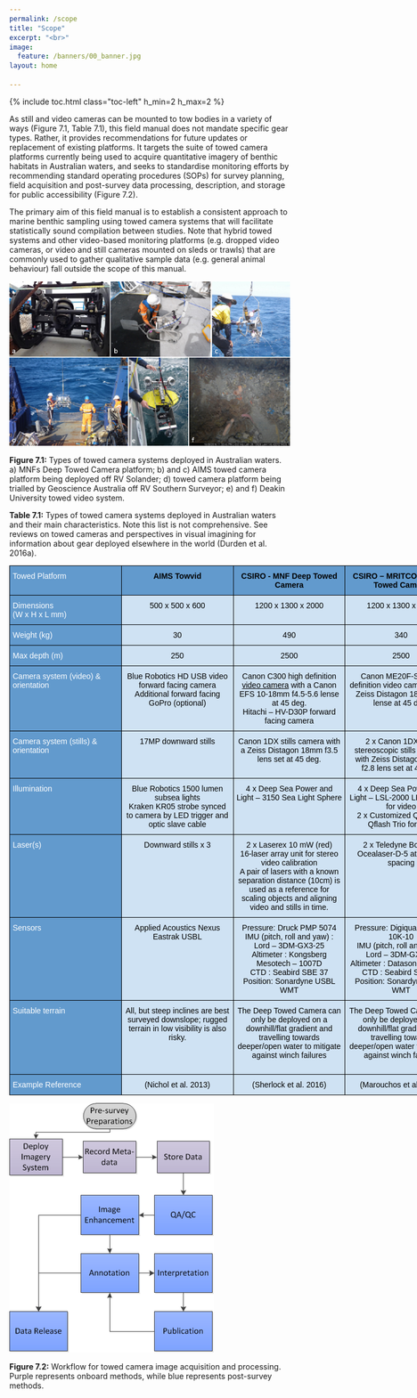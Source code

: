 ```yaml
---
permalink: /scope
title: "Scope"
excerpt: "<br>"
image:
  feature: /banners/00_banner.jpg
layout: home

---
```

{% include toc.html class="toc-left" h_min=2 h_max=2 %}

As still and video cameras can be mounted to tow bodies in a variety of ways (Figure 7.1, Table 7.1), this field manual does not mandate specific gear types. Rather, it provides recommendations for future updates or replacement of existing platforms. It targets the suite of towed camera platforms currently being used to acquire quantitative imagery of benthic habitats in Australian waters, and seeks to standardise monitoring efforts by recommending standard operating procedures (SOPs) for survey planning, field acquisition and post-survey data processing, description, and storage for public accessibility (Figure 7.2). 

The primary aim of this field manual is to establish a consistent approach to marine benthic sampling using towed camera systems that will facilitate statistically sound compilation between studies. Note that hybrid towed systems and other video-based monitoring platforms (e.g. dropped video cameras, or video and still cameras mounted on sleds or trawls) that are commonly used to gather qualitative sample data (e.g. general animal behaviour) fall outside the scope of this manual. 

<img src="images/figures/image1.png">


**Figure 7.1:** Types of towed camera systems deployed in Australian waters. a) MNFs Deep Towed Camera platform; b) and c) AIMS towed camera platform being deployed off RV Solander; d) towed camera platform being trialled by Geoscience Australia off RV Southern Surveyor; e) and f) Deakin University towed video system.  

**Table 7.1:** Types of towed camera systems deployed in Australian waters and their main characteristics. Note this list is not comprehensive. See reviews on towed cameras and perspectives in visual imagining for information about gear deployed elsewhere in the world (Durden et al. 2016a). 


<style type="text/css">
.tg  {border-collapse:collapse;border-spacing:0;}
.tg td{border-color:black;border-style:solid;border-width:1px;font-family:Arial, sans-serif;font-size:14px;
  overflow:hidden;padding:10px 5px;word-break:normal;}
.tg th{border-color:black;border-style:solid;border-width:1px;font-family:Arial, sans-serif;font-size:14px;
  font-weight:normal;overflow:hidden;padding:10px 5px;word-break:normal;}
.tg .tg-5jfb{background-color:#CFE2F3;text-align:left;vertical-align:top}
.tg .tg-3mv5{background-color:#629ACD;color:#FFF;text-align:left;vertical-align:top}
.tg .tg-kgj4{background-color:#629ACD;font-weight:bold;text-align:center;vertical-align:top}
.tg .tg-a5br{background-color:#CFE2F3;text-align:center;vertical-align:top}
</style>
<table class="tg" style="undefined;table-layout: fixed; width: 1206px">
<colgroup>
<col style="width: 201px">
<col style="width: 201px">
<col style="width: 201px">
<col style="width: 201px">
<col style="width: 201px">
<col style="width: 201px">
</colgroup>
<thead>
  <tr>
    <th class="tg-3mv5"><span style="font-weight:400;font-style:normal;text-decoration:none;color:#FFF;background-color:transparent">Towed Platform</span></th>
    <th class="tg-kgj4"><span style="font-weight:700;font-style:normal;text-decoration:none;color:#000;background-color:transparent">AIMS Towvid</span></th>
    <th class="tg-kgj4"><span style="font-weight:700;font-style:normal;text-decoration:none;color:#000;background-color:transparent">CSIRO - MNF Deep Towed Camera</span></th>
    <th class="tg-kgj4"><span style="font-weight:700;font-style:normal;text-decoration:none;color:#000;background-color:transparent">CSIRO – MRITCO&amp;A Deep Towed Camera</span></th>
    <th class="tg-kgj4"><span style="font-weight:700;font-style:normal;text-decoration:none;color:#000;background-color:transparent">NSW DCCEEW</span></th>
    <th class="tg-kgj4"><span style="font-weight:700;font-style:normal;text-decoration:none;color:#000;background-color:transparent">Deakin</span></th>
  </tr>
</thead>
<tbody>
  <tr>
    <td class="tg-3mv5"><span style="font-weight:400;font-style:normal;text-decoration:none;color:#FFF;background-color:transparent">Dimensions </span><br><span style="font-weight:400;font-style:normal;text-decoration:none;color:#FFF;background-color:transparent">(W x H x L mm)</span></td>
    <td class="tg-a5br"><span style="font-weight:400;font-style:normal;text-decoration:none;color:#000;background-color:transparent">500 x 500 x 600</span></td>
    <td class="tg-a5br"><span style="font-weight:400;font-style:normal;text-decoration:none;color:#000;background-color:transparent">1200 x 1300 x 2000</span></td>
    <td class="tg-a5br"><span style="font-weight:400;font-style:normal;text-decoration:none;color:#000;background-color:transparent">1200 x 1300 x 1700</span></td>
    <td class="tg-a5br"><span style="font-weight:400;font-style:normal;text-decoration:none;color:#000;background-color:transparent">1100 x 900 x 500</span></td>
    <td class="tg-a5br"><span style="font-weight:400;font-style:normal;text-decoration:none;color:#000;background-color:transparent">400 x 600 x 300</span></td>
  </tr>
  <tr>
    <td class="tg-3mv5"><span style="font-weight:400;font-style:normal;text-decoration:none;color:#FFF;background-color:transparent">Weight (kg)</span></td>
    <td class="tg-a5br"><span style="font-weight:400;font-style:normal;text-decoration:none;color:#000;background-color:transparent">30</span></td>
    <td class="tg-a5br"><span style="font-weight:400;font-style:normal;text-decoration:none;color:#000;background-color:transparent">490</span></td>
    <td class="tg-a5br"><span style="font-weight:400;font-style:normal;text-decoration:none;color:#000;background-color:transparent">340</span></td>
    <td class="tg-a5br"><span style="font-weight:400;font-style:normal;text-decoration:none;color:#000;background-color:transparent">15</span></td>
    <td class="tg-a5br"><span style="font-weight:400;font-style:normal;text-decoration:none;color:#000;background-color:transparent">20</span></td>
  </tr>
  <tr>
    <td class="tg-3mv5"><span style="font-weight:400;font-style:normal;text-decoration:none;color:#FFF;background-color:transparent">Max depth (m)</span></td>
    <td class="tg-a5br"><span style="font-weight:400;font-style:normal;text-decoration:none;color:#000;background-color:transparent">250</span></td>
    <td class="tg-a5br"><span style="font-weight:400;font-style:normal;text-decoration:none;color:#000;background-color:transparent">2500</span></td>
    <td class="tg-a5br"><span style="font-weight:400;font-style:normal;text-decoration:none;color:#000;background-color:transparent">2500</span></td>
    <td class="tg-a5br"><span style="font-weight:400;font-style:normal;text-decoration:none;color:#000;background-color:transparent">200</span></td>
    <td class="tg-a5br"><span style="font-weight:400;font-style:normal;text-decoration:none;color:#000;background-color:transparent">120</span></td>
  </tr>
  <tr>
    <td class="tg-3mv5"><span style="font-weight:400;font-style:normal;text-decoration:none;color:#FFF;background-color:transparent">Camera system (video) &amp; orientation</span></td>
    <td class="tg-a5br"><span style="font-weight:400;font-style:normal;text-decoration:none;color:#000;background-color:transparent">Blue Robotics HD USB video forward facing camera</span><br><span style="font-weight:400;font-style:normal;text-decoration:none;color:#000;background-color:transparent">Additional forward facing GoPro (optional)</span></td>
    <td class="tg-a5br"><span style="font-weight:400;font-style:normal;text-decoration:none;color:#000;background-color:transparent">Canon C300 high definition</span><span style="font-weight:400;font-style:normal;text-decoration:underline;color:#000;background-color:transparent"> video camera</span><span style="font-weight:400;font-style:normal;text-decoration:none;color:#000;background-color:transparent"> with a Canon EFS 10-18mm f4.5-5.6 lense at 45 deg. </span><br><span style="font-weight:400;font-style:normal;text-decoration:none;color:#000;background-color:transparent">Hitachi – HV-D30P forward facing camera</span></td>
    <td class="tg-a5br"><span style="font-weight:400;font-style:normal;text-decoration:none;color:#000;background-color:transparent">Canon ME20F-SH high definition video camera with a Zeiss Distagon 18mm f3.5 lense at 45 deg.</span></td>
    <td class="tg-a5br"><span style="font-weight:400;font-style:normal;text-decoration:none;color:#000;background-color:transparent">Forward looking GBO Technology 1080 IP video camera in central pressure housing (CSIRO) camera at 30 degrees through Fibre Optic Cable</span></td>
    <td class="tg-a5br"><span style="font-weight:400;font-style:normal;text-decoration:none;color:#000;background-color:transparent">SD video oblique facing</span><br><span style="font-weight:400;font-style:normal;text-decoration:none;color:#000;background-color:transparent">Additional oblique facing STEREO HD GoPro with 400mm base bar</span></td>
  </tr>
  <tr>
    <td class="tg-3mv5"><span style="font-weight:400;font-style:normal;text-decoration:none;color:#FFF;background-color:transparent">Camera system (stills) &amp; orientation</span></td>
    <td class="tg-a5br"><span style="font-weight:400;font-style:normal;text-decoration:none;color:#000;background-color:transparent">17MP downward stills</span></td>
    <td class="tg-a5br"><span style="font-weight:400;font-style:normal;text-decoration:none;color:#000;background-color:transparent">Canon 1DX stills camera with a Zeiss Distagon 18mm f3.5 lens set at 45 deg.</span></td>
    <td class="tg-a5br"><span style="font-weight:400;font-style:normal;text-decoration:none;color:#000;background-color:transparent">2 x Canon 1DX MKII stereoscopic stills cameras with Zeiss Distagon 18mm f2.8 lens set at 45 deg.</span></td>
    <td class="tg-a5br"><span style="font-weight:400;font-style:normal;text-decoration:none;color:#000;background-color:transparent">Downward looking stills Canon EOS450D</span></td>
    <td class="tg-a5br"><span style="font-weight:400;font-style:normal;text-decoration:none;color:#000;background-color:transparent">12MP downward stills with strobe</span></td>
  </tr>
  <tr>
    <td class="tg-3mv5"><span style="font-weight:400;font-style:normal;text-decoration:none;color:#FFF;background-color:transparent">Illumination</span></td>
    <td class="tg-a5br"><span style="font-weight:400;font-style:normal;text-decoration:none;color:#000;background-color:transparent">Blue Robotics 1500 lumen subsea lights </span><br><span style="font-weight:400;font-style:normal;text-decoration:none;color:#000;background-color:transparent">Kraken KR05 strobe  synced to camera by LED trigger and optic slave cable</span></td>
    <td class="tg-a5br"><span style="font-weight:400;font-style:normal;text-decoration:none;color:#000;background-color:transparent">4 x Deep Sea Power and Light – 3150 Sea Light Sphere</span></td>
    <td class="tg-a5br"><span style="font-weight:400;font-style:normal;text-decoration:none;color:#000;background-color:transparent">4 x Deep Sea Power and Light – LSL-2000 LED Sealite for video</span><br><span style="font-weight:400;font-style:normal;text-decoration:none;color:#000;background-color:transparent">2 x Customized Quantum Qflash Trio for stills</span></td>
    <td class="tg-a5br"><span style="font-weight:400;font-style:normal;text-decoration:none;color:#000;background-color:transparent">2 Keldan LUNA 8 CRI lamps</span></td>
    <td class="tg-a5br"><span style="font-weight:400;font-style:normal;text-decoration:none;color:#000;background-color:transparent">Video ray lights for oblique view and strobe for down facing imagery</span></td>
  </tr>
  <tr>
    <td class="tg-3mv5"><span style="font-weight:400;font-style:normal;text-decoration:none;color:#FFF;background-color:transparent">Laser(s)</span></td>
    <td class="tg-a5br"><span style="font-weight:400;font-style:normal;text-decoration:none;color:#000;background-color:transparent">Downward stills x 3</span></td>
    <td class="tg-a5br"><span style="font-weight:400;font-style:normal;text-decoration:none;color:#000;background-color:transparent">2 x Laserex 10 mW (red)</span><br><span style="font-weight:400;font-style:normal;text-decoration:none;color:#000;background-color:transparent">16-laser array unit for stereo video calibration</span><br><span style="font-weight:400;font-style:normal;text-decoration:none;color:#000;background-color:transparent">A pair of lasers with a known separation distance (10cm) is used as a reference for scaling objects and aligning video and stills in time.</span></td>
    <td class="tg-a5br"><span style="font-weight:400;font-style:normal;text-decoration:none;color:#000;background-color:transparent">2 x Teledyne Bowtech Ocealaser-D-5 at 300mm spacing</span></td>
    <td class="tg-a5br"><span style="font-weight:400;font-style:normal;text-decoration:none;color:#000;background-color:transparent">A pair of 5mw green-light laser pointers (100 mm separation) for downward looking camera</span></td>
    <td class="tg-5jfb"></td>
  </tr>
  <tr>
    <td class="tg-3mv5"><span style="font-weight:400;font-style:normal;text-decoration:none;color:#FFF;background-color:transparent">Sensors</span></td>
    <td class="tg-a5br"><span style="font-weight:400;font-style:normal;text-decoration:none;color:#000;background-color:transparent">Applied Acoustics Nexus Eastrak USBL</span></td>
    <td class="tg-a5br"><span style="font-weight:400;font-style:normal;text-decoration:none;color:#000;background-color:transparent">Pressure: Druck PMP 5074</span><br><span style="font-weight:400;font-style:normal;text-decoration:none;color:#000;background-color:transparent">IMU (pitch, roll and yaw) : Lord – 3DM-GX3-25 </span><br><span style="font-weight:400;font-style:normal;text-decoration:none;color:#000;background-color:transparent">Altimeter : Kongsberg Mesotech – 1007D</span><br><span style="font-weight:400;font-style:normal;text-decoration:none;color:#000;background-color:transparent">CTD : Seabird SBE 37</span><br><span style="font-weight:400;font-style:normal;text-decoration:none;color:#000;background-color:transparent">Position: Sonardyne USBL WMT</span></td>
    <td class="tg-a5br"><span style="font-weight:400;font-style:normal;text-decoration:none;color:#000;background-color:transparent">Pressure: Digiquartz 9000-10K-10</span><br><span style="font-weight:400;font-style:normal;text-decoration:none;color:#000;background-color:transparent">IMU (pitch, roll and yaw) : Lord – 3DM-GX5-25</span><br><span style="font-weight:400;font-style:normal;text-decoration:none;color:#000;background-color:transparent">Altimeter : Datasonics PS900 </span><br><span style="font-weight:400;font-style:normal;text-decoration:none;color:#000;background-color:transparent">CTD : Seabird SBE 37</span><br><span style="font-weight:400;font-style:normal;text-decoration:none;color:#000;background-color:transparent">Position: Sonardyne USBL WMT</span></td>
    <td class="tg-a5br"><span style="font-weight:400;font-style:normal;text-decoration:none;color:#000;background-color:transparent">Pressure, Camera Temperature, Applanix POS MV providing 100 Hz Roll/Pitch/Yaw and positioning (G2 GNSS), sounder depth, camera angle from horizontal, USBL 1500</span><br><span style="font-weight:400;font-style:normal;text-decoration:none;color:#000;background-color:transparent">EvoLogics (tow fish)</span></td>
    <td class="tg-a5br"><span style="font-weight:400;font-style:normal;text-decoration:none;color:#000;background-color:transparent">HOBO Pendant temperature/light data loggers (UA-002-08) recorded mean light (lum/ft²) and temperature (˚C) at ten-second intervals for the duration of each deployment</span></td>
  </tr>
  <tr>
    <td class="tg-3mv5"><span style="font-weight:400;font-style:normal;text-decoration:none;color:#FFF;background-color:transparent">Suitable terrain</span></td>
    <td class="tg-a5br"><span style="font-weight:400;font-style:normal;text-decoration:none;color:#000;background-color:transparent">All, but steep inclines are best surveyed downslope; rugged terrain in low visibility is also risky.</span></td>
    <td class="tg-a5br"><span style="font-weight:400;font-style:normal;text-decoration:none;color:#000;background-color:transparent">The Deep Towed Camera can only be deployed on a downhill/flat gradient and travelling towards deeper/open water to mitigate against winch failures</span></td>
    <td class="tg-a5br"><span style="font-weight:400;font-style:normal;text-decoration:none;color:#000;background-color:transparent">The Deep Towed Camera can only be deployed on a downhill/flat gradient and travelling towards deeper/open water to mitigate against winch failures</span></td>
    <td class="tg-a5br"><span style="font-weight:400;font-style:normal;text-decoration:none;color:#000;background-color:transparent">All but relatively steep terrain – always planned downslope; usually &lt;100m water depth, turbidity, wind waves and strong currents in nearshore limiting factor – small vessel ops</span></td>
    <td class="tg-5jfb"></td>
  </tr>
  <tr>
    <td class="tg-3mv5"><span style="font-weight:400;font-style:normal;text-decoration:none;color:#FFF;background-color:transparent">Example Reference</span></td>
    <td class="tg-a5br"><span style="font-weight:400;font-style:normal;text-decoration:none;color:#000;background-color:transparent">(Nichol et al. 2013)</span></td>
    <td class="tg-a5br"><span style="font-weight:400;font-style:normal;text-decoration:none;color:#000;background-color:transparent">(Sherlock et al. 2016)</span></td>
    <td class="tg-a5br"><span style="font-weight:400;font-style:normal;text-decoration:none;color:#000;background-color:transparent">(Marouchos et al. 2017)</span></td>
    <td class="tg-a5br"><span style="font-weight:400;font-style:normal;text-decoration:none;color:#000;background-color:transparent">(Ingleton et al. 2018)</span></td>
    <td class="tg-a5br"><span style="font-weight:400;font-style:normal;text-decoration:none;color:#000;background-color:transparent">(Logan et al. 2017)</span></td>
  </tr>
</tbody>
</table>

<img src="images/figures/image2.png">

**Figure 7.2:** Workflow for towed camera image acquisition and processing. Purple represents onboard methods, while blue represents post-survey methods.
